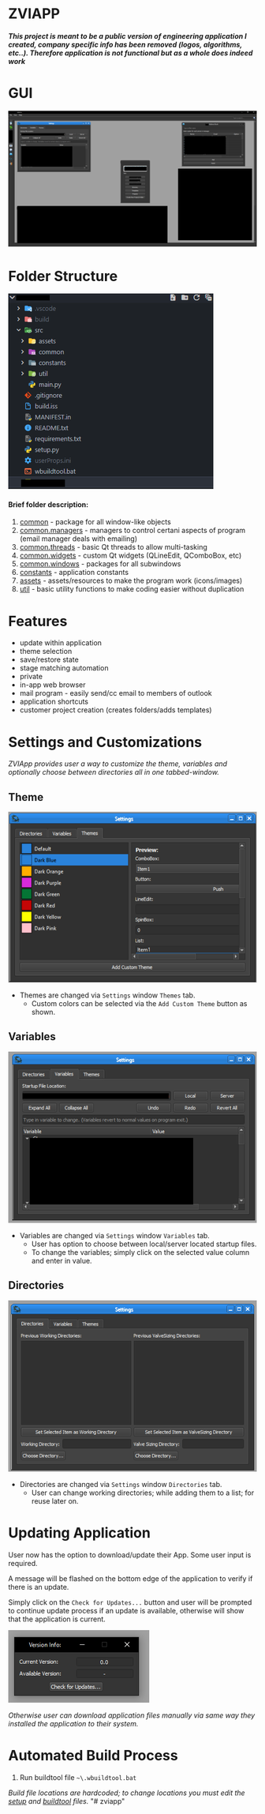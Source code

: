 # ZVIAPP

<h4><i>This project is meant to be a public version of engineering application I created, company specific info has been removed (logos, algorithms, etc..). Therefore application is not functional but as a whole does indeed work</i></h4>

# GUI
<img src=./doc-images/dark-app.PNG>

# Folder Structure

<img src=./doc-images/folder-structure.PNG>

#### Brief folder description:
<div>

1. [common](src/common) - package for all window-like objects
2. [common.managers](src/common/managers) - managers to control certani aspects of program (email manager deals with emailing)
3. [common.threads](src/common/threads) - basic Qt threads to allow multi-tasking
4. [common.widgets](src/common/widgets) - custom Qt widgets (QLineEdit, QComboBox, etc)
5. [common.windows](src/common/windows) - packages for all subwindows
6. [constants](src/constants) - application constants
7. [assets](src/assets) - assets/resources to make the program work (icons/images)
8. [util](src/util) - basic utility functions to make coding easier without duplication

</div>


# Features
- update within application
- theme selection
- save/restore state
- stage matching automation
- private
- in-app web browser
- mail program - easily send/cc email to members of outlook
- application shortcuts
- customer project creation (creates folders/adds templates)

# Settings and Customizations
<i>ZVIApp provides user a way to customize the theme, variables and optionally choose between directories all in one tabbed-window.</i>

## Theme
<img src=./doc-images/theme-app.PNG>

- Themes are changed via `Settings` window `Themes` tab.
  - Custom colors can be selected via the `Add Custom Theme` button as shown.

## Variables
<img src=./doc-images/variables-app.PNG>

- Variables are changed via `Settings` window `Variables` tab.
  - User has option to choose between local/server located startup files.
  - To change the variables; simply click on the selected value column and enter in value.

## Directories
<img src=./doc-images/directories-app.PNG>

- Directories are changed via `Settings` window `Directories` tab.
  - User can change working directories; while adding them to a list; for reuse later on.


# Updating Application
User now has the option to download/update their App. Some user input is required.

A message will be flashed on the bottom edge of the application to verify if there is an update. 

Simply click on the `Check for Updates...` button and user will be prompted to continue update process if an update is available, otherwise will show that the application is current.

<img src=./doc-images/update-app.PNG>

<i>Otherwise user can download application files manually via same way they installed the application to their system.</i>

# Automated Build Process

1. Run buildtool file
 ```~\.wbuildtool.bat```

<i>Build file locations are hardcoded; to change locations you must edit the [setup](setup.py) and [buildtool](wbuildtool.bat) files.</i>
"# zviapp" 

